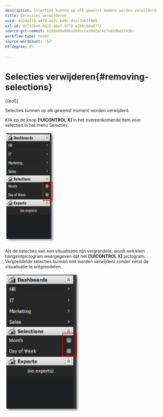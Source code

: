 ```yaml
---
description: Selecties kunnen op elk gewenst moment worden verwijderd.
title: Selecties verwijderen
uuid: d424ef19-a4f9-4d2c-bd0c-d1cc3ab2f409
exl-id: 0c715ba0-0025-46e7-9778-e2b8c0da07f1
source-git-commit: b1dda69a606a16dccca30d2a74c7e63dbd27936c
workflow-type: tm+mt
source-wordcount: '57'
ht-degree: 0%

---
```


# Selecties verwijderen{#removing-selections}

{{eol}}

Selecties kunnen op elk gewenst moment worden verwijderd.

Klik op de knop **[!UICONTROL X]** in het overeenkomende item voor selecties in het menu Selecties.

![](assets/selection_remove.png)

Als de selecties van een visualisatie zijn vergrendeld, wordt een klein hangslotpictogram weergegeven dat het **[!UICONTROL X]** pictogram. Vergrendelde selecties kunnen niet worden verwijderd zonder eerst de visualisatie te ontgrendelen.

![](assets/selection_remove_locked.png)
